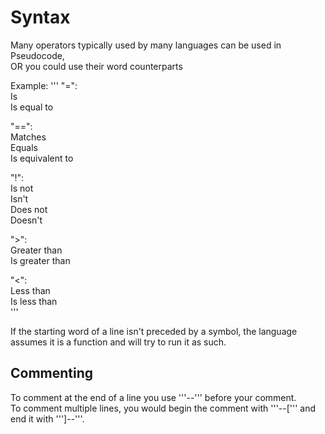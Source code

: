 # Syntax

Many operators typically used by many languages can be used in Pseudocode,  
OR you could use their word counterparts

Example:
'''
"=":  
	Is  
	Is equal to  
	
"==":  
	Matches  
	Equals  
	Is equivalent to  
	
"!":  
	Is not  
	Isn't  
	Does not  
	Doesn't  
	
">":  
	Greater than  
	Is greater than  
	
"<":  
	Less than  
	Is less than  
'''

If the starting word of a line isn't preceded by a symbol, the language assumes it is a function and will try to run it as such.

## Commenting

To comment at the end of a line you use '''--''' before your comment.  
To comment multiple lines, you would begin the comment with '''--[''' and end it with ''']--'''.  